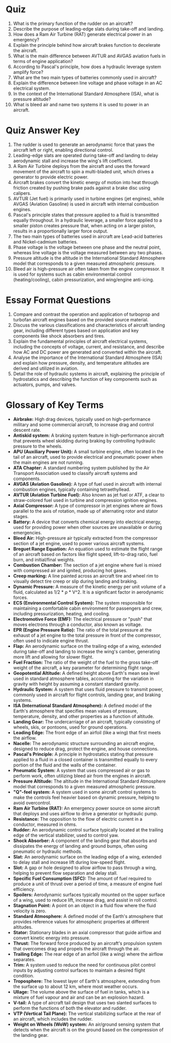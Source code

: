 # Quiz

1. What is the primary function of the rudder on an aircraft?
2. Describe the purpose of leading-edge slats during take-off and landing.
3. How does a Ram Air Turbine (RAT) generate electrical power in an emergency?
4. Explain the principle behind how aircraft brakes function to decelerate the aircraft.
5. What is the main difference between AVTUR and AVGAS aviation fuels in terms of engine application?
6. According to Pascal's principle, how does a hydraulic leverage system amplify force?
7. What are the two main types of batteries commonly used in aircraft?
8. Explain the difference between line voltage and phase voltage in an AC electrical system.
9. In the context of the International Standard Atmosphere (ISA), what is pressure altitude?
10. What is bleed air and name two systems it is used to power in an aircraft.

# Quiz Answer Key

1. The rudder is used to generate an aerodynamic force that yaws the aircraft left or right, enabling directional control.
2. Leading-edge slats are operated during take-off and landing to delay aerodynamic stall and increase the wing's lift coefficient.
3. A Ram Air Turbine deploys from the aircraft and uses the forward movement of the aircraft to spin a multi-bladed unit, which drives a generator to provide electric power.
4. Aircraft brakes convert the kinetic energy of motion into heat through friction created by pushing brake pads against a brake disc using calipers.
5. AVTUR (Jet fuel) is primarily used in turbine engines (jet engines), while AVGAS (Aviation Gasoline) is used in aircraft with internal combustion engines.
6. Pascal's principle states that pressure applied to a fluid is transmitted equally throughout. In a hydraulic leverage, a smaller force applied to a smaller piston creates pressure that, when acting on a larger piston, results in a proportionally larger force output.
7. The two main types of batteries used in aircraft are Lead-acid batteries and Nickel-cadmium batteries.
8. Phase voltage is the voltage between one phase and the neutral point, whereas line voltage is the voltage measured between any two phases.
9. Pressure altitude is the altitude in the International Standard Atmosphere model that corresponds to a given measured atmospheric pressure.
10. Bleed air is high-pressure air often taken from the engine compressor. It is used for systems such as cabin environmental control (heating/cooling), cabin pressurization, and wing/engine anti-icing.

# Essay Format Questions

1. Compare and contrast the operation and application of turboprop and turbofan aircraft engines based on the provided source material.
2. Discuss the various classifications and characteristics of aircraft landing gear, including different types based on application and key components like shock absorbers and tires.
3. Explain the fundamental principles of aircraft electrical systems, including the concepts of voltage, current, and resistance, and describe how AC and DC power are generated and converted within the aircraft.
4. Analyse the importance of the International Standard Atmosphere (ISA) and explain how pressure, density, and temperature altitudes are derived and utilized in aviation.
5. Detail the role of hydraulic systems in aircraft, explaining the principle of hydrostatics and describing the function of key components such as actuators, pumps, and valves.

# Glossary of Key Terms

- **Airbrake:** High drag devices, typically used on high-performance military and some commercial aircraft, to increase drag and control descent rate.
- **Antiskid system:** A braking system feature in high-performance aircraft that prevents wheel skidding during braking by controlling hydraulic pressure to the wheels.
- **APU (Auxiliary Power Unit):** A small turbine engine, often located in the tail of an aircraft, used to provide electrical and pneumatic power when the main engines are not running.
- **ATA Chapter:** A standard numbering system published by the Air Transport Association used to classify aircraft systems and components.
- **AVGAS (Aviation Gasoline):** A type of fuel used in aircraft with internal combustion engines, typically containing tetraethyllead.
- **AVTUR (Aviation Turbine Fuel):** Also known as jet fuel or ATF, a clear to straw-colored fuel used in turbine and compression ignition engines.
- **Axial Compressor:** A type of compressor in jet engines where air flows parallel to the axis of rotation, made up of alternating rotor and stator stages.
- **Battery:** A device that converts chemical energy into electrical energy, used for providing power when other sources are unavailable or during emergencies.
- **Bleed Air:** High-pressure air typically extracted from the compressor section of a jet engine, used to power various aircraft systems.
- **Breguet Range Equation:** An equation used to estimate the flight range of an aircraft based on factors like flight speed, lift-to-drag ratio, fuel burn, and initial/final weights.
- **Combustion Chamber:** The section of a jet engine where fuel is mixed with compressed air and ignited, producing hot gases.
- **Creep marking:** A line painted across an aircraft tire and wheel rim to visually detect tire creep or slip during landing and braking.
- **Dynamic Pressure:** A measure of the kinetic energy per unit volume of a fluid, calculated as 1/2 * ρ * V^2. It is a significant factor in aerodynamic forces.
- **ECS (Environmental Control System):** The system responsible for maintaining a comfortable cabin environment for passengers and crew, including pressurization, heating, and cooling.
- **Electromotive Force (EMF):** The electrical pressure or "push" that moves electrons through a conductor, also known as voltage.
- **EPR (Engine Pressure Ratio):** The ratio of the total pressure at the exhaust of a jet engine to the total pressure in front of the compressor, often used to indicate engine thrust.
- **Flap:** An aerodynamic surface on the trailing edge of a wing, extended during take-off and landing to increase the wing's camber, generating more lift and allowing for slower flight.
- **Fuel Fraction:** The ratio of the weight of the fuel to the gross take-off weight of the aircraft, a key parameter for determining flight range.
- **Geopotential Altitude:** A defined height above Earth's mean sea level used in standard atmosphere tables, accounting for the variation in gravity with height by assuming a constant standard gravity.
- **Hydraulic System:** A system that uses fluid pressure to transmit power, commonly used in aircraft for flight controls, landing gear, and braking systems.
- **ISA (International Standard Atmosphere):** A defined model of the Earth's atmosphere that specifies mean values of pressure, temperature, density, and other properties as a function of altitude.
- **Landing Gear:** The undercarriage of an aircraft, typically consisting of wheels, skis, or pontoons, used for ground operations.
- **Leading Edge:** The front edge of an airfoil (like a wing) that first meets the airflow.
- **Nacelle:** The aerodynamic structure surrounding an aircraft engine, designed to reduce drag, protect the engine, and house connections.
- **Pascal's Principle:** A principle in hydrostatics stating that pressure applied to a fluid in a closed container is transmitted equally to every portion of the fluid and the walls of the container.
- **Pneumatic System:** A system that uses compressed air or gas to perform work, often utilizing bleed air from the engines in aircraft.
- **Pressure Altitude:** The altitude in the International Standard Atmosphere model that corresponds to a given measured atmospheric pressure.
- **"Q"-feel system:** A system used in some aircraft control systems to make the controls feel heavier based on dynamic pressure, helping to avoid overcontrol.
- **Ram Air Turbine (RAT):** An emergency power source on some aircraft that deploys and uses airflow to drive a generator or hydraulic pump.
- **Resistance:** The opposition to the flow of electric current in a conductor, measured in ohms.
- **Rudder:** An aerodynamic control surface typically located at the trailing edge of the vertical stabilizer, used to control yaw.
- **Shock Absorber:** A component of the landing gear that absorbs and dissipates the energy of landing and ground bumps, often using pneumatic or hydraulic methods.
- **Slat:** An aerodynamic surface on the leading edge of a wing, extended to delay stall and increase lift during low-speed flight.
- **Slot:** A gap or hole designed to allow airflow to pass through a wing, helping to prevent flow separation and delay stall.
- **Specific Fuel Consumption (SFC):** The amount of fuel required to produce a unit of thrust over a period of time, a measure of engine fuel efficiency.
- **Spoilers:** Aerodynamic surfaces typically mounted on the upper surface of a wing, used to reduce lift, increase drag, and assist in roll control.
- **Stagnation Point:** A point on an object in a fluid flow where the fluid velocity is zero.
- **Standard Atmosphere:** A defined model of the Earth's atmosphere that provides reference values for atmospheric properties at different altitudes.
- **Stator:** Stationary blades in an axial compressor that guide airflow and convert kinetic energy into pressure.
- **Thrust:** The forward force produced by an aircraft's propulsion system that overcomes drag and propels the aircraft through the air.
- **Trailing Edge:** The rear edge of an airfoil (like a wing) where the airflow separates.
- **Trim:** A system used to reduce the need for continuous pilot control inputs by adjusting control surfaces to maintain a desired flight condition.
- **Troposphere:** The lowest layer of Earth's atmosphere, extending from the surface up to about 12 km, where most weather occurs.
- **Ullage:** The volume above the surface of fuel in tanks, which is a mixture of fuel vapour and air and can be an explosion hazard.
- **V-tail:** A type of aircraft tail design that uses two slanted surfaces to perform the functions of both the elevator and rudder.
- **VTP (Vertical Tail Plane):** The vertical stabilizing surface at the rear of an aircraft, which includes the rudder.
- **Weight on Wheels (WoW) system:** An air/ground sensing system that detects when the aircraft is on the ground based on the compression of the landing gear.